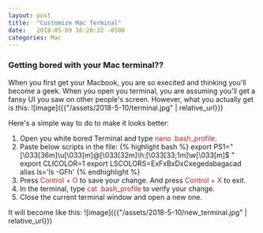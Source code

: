 ```yaml
---
layout: post
title:  "Customize Mac Terminal"
date:   2018-05-09 16:20:32 -0500
categories: Mac
---
```


### Getting bored with your Mac terminal??
When you first get your Macbook, you are so execited and thinking you'll become a geek. When you open you terminal, you are assuming you'll get a fansy UI you saw on other people's screen. However, what you actually get is this:
![image]({{"/assets/2018-5-10/terminal.jpg" | relative_url}})

Here's a simple way to do to make it looks better:
1. Open you white bored Terminal and type <span style="color:Brown">nano .bash_profile</span>.
2. Paste below scripts in the file:
{% highlight bash %}
export PS1="\[\033[36m\]\u\[\033[m\]@\[\033[32m\]\h:\[\033[33;1m\]\w\[\033[m\]\$ "
export CLICOLOR=1
export LSCOLORS=ExFxBxDxCxegedabagacad
alias ls='ls -GFh'
{% endhighlight %}
3. Press <span style="color:Brown"> Control + O </span> to save your change. And press <span style="color:Brown"> Control + X </span> to exit.
4. In the terminal, type <span style="color:Brown"> cat .bash_profile</span> to verify your change.
5. Close the current terminal window and open a new one.

It will become like this:
![image]({{"/assets/2018-5-10/new_terminal.jpg" | relative_url}})